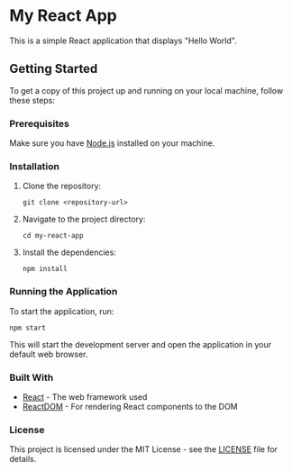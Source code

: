 # My React App

This is a simple React application that displays "Hello World".

## Getting Started

To get a copy of this project up and running on your local machine, follow these steps:

### Prerequisites

Make sure you have [Node.js](https://nodejs.org/) installed on your machine.

### Installation

1. Clone the repository:
   ```
   git clone <repository-url>
   ```
2. Navigate to the project directory:
   ```
   cd my-react-app
   ```
3. Install the dependencies:
   ```
   npm install
   ```

### Running the Application

To start the application, run:
```
npm start
```

This will start the development server and open the application in your default web browser.

### Built With

- [React](https://reactjs.org/) - The web framework used
- [ReactDOM](https://reactjs.org/docs/react-dom.html) - For rendering React components to the DOM

### License

This project is licensed under the MIT License - see the [LICENSE](LICENSE) file for details.
